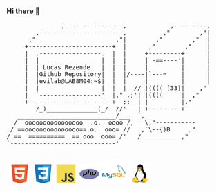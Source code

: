### Hi there 👋
<html>
<head>
    <meta charset="UTF-8">
    <meta http-equiv="X-UA-Compatible" content="IE=edge">
    <meta name="viewport" content="width=device-width, initial-scale=1.0">
    <link rel="shortcut icon" href="/favicon.ico" type="image/x-icon" />
</head>
<body>
<pre>               ,----------------,            ,---------,
        ,-----------------------,          ,"        ,"|
      ,"                      ,"|        ,"        ,"  |
     +-----------------------+  |      ,"        ,"    |
     |  .-----------------.  |  |     +---------+      |
     |  |                 |  |  |     | -==----'|      |
     |  | Lucas Rezende   |  |  |     |         |      |
     |  |Github Repository|  |  |/----|`---=    |      |
     |  |evilab@LAB8M04:~$|  |  |     |         |      |
     |  |                 |  |  |  // |(((( [33]|    ,"
     |  `-----------------'  |," .;'| |((((     |  ,"
     +-----------------------+  ;;  | |         |,"     
        /_)______________(_/  //'   | +---------+
   ___________________________/___  `,
  /  oooooooooooooooo  .o.  oooo /,   \,"-----------
 / ==ooooooooooooooo==.o.  ooo= //   ,`\--{)B     ,"
/_==__==========__==_ooo__ooo=_/'   /___________,"
`-----------------------------'


<p align="left"> <img src="https://raw.githubusercontent.com/devicons/devicon/master/icons/html5/html5-original.svg" alt="HTML5" width="45" height="45"/> <img src="https://raw.githubusercontent.com/devicons/devicon/master/icons/css3/css3-original.svg" alt="CSS3" width="45" height="45"/> <img src="https://raw.githubusercontent.com/devicons/devicon/master/icons/javascript/javascript-original.svg" alt="JavaScript" width="45" height="45"/> <img src="https://raw.githubusercontent.com/devicons/devicon/master/icons/php/php-original.svg" alt="PHP" width="45" height="45"/> <img src="https://raw.githubusercontent.com/devicons/devicon/master/icons/mysql/mysql-original-wordmark.svg" alt="MySQL" width="55" height="55"/> <img src="https://raw.githubusercontent.com/devicons/devicon/master/icons/linux/linux-original.svg" alt="Linux" width="45" height="45"/> </p>
